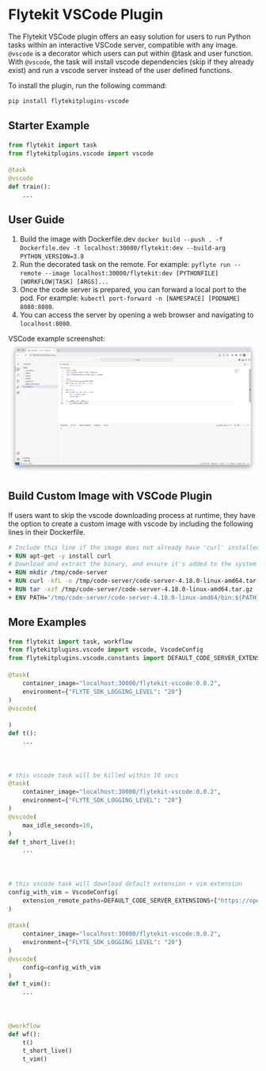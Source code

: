 # Flytekit VSCode Plugin

The Flytekit VSCode plugin offers an easy solution for users to run Python tasks within an interactive VSCode server, compatible with any image. `@vscode` is a decorator which users can put within @task and user function. With `@vscode`, the task will install vscode dependencies (skip if they already exist) and run a vscode server instead of the user defined functions.

To install the plugin, run the following command:

```bash
pip install flytekitplugins-vscode
```

## Starter Example
```python
from flytekit import task
from flytekitplugins.vscode import vscode

@task
@vscode
def train():
    ...
```

## User Guide
1. Build the image with Dockerfile.dev `docker build --push . -f Dockerfile.dev -t localhost:30000/flytekit:dev --build-arg PYTHON_VERSION=3.8`
2. Run the decorated task on the remote. For example: `pyflyte run --remote --image localhost:30000/flytekit:dev [PYTHONFILE] [WORKFLOW|TASK] [ARGS]...`
3. Once the code server is prepared, you can forward a local port to the pod. For example: `kubectl port-forward -n [NAMESPACE] [PODNAME] 8080:8080`.
4. You can access the server by opening a web browser and navigating to `localhost:8080`.

VSCode example screenshot:
<img src="./docs/example.png">

## Build Custom Image with VSCode Plugin
If users want to skip the vscode downloading process at runtime, they have the option to create a custom image with vscode by including the following lines in their Dockerfile.
```Dockerfile
# Include this line if the image does not already have 'curl' installed.
+ RUN apt-get -y install curl
# Download and extract the binary, and ensure it's added to the system's $PATH.
+ RUN mkdir /tmp/code-server
+ RUN curl -kfL -o /tmp/code-server/code-server-4.18.0-linux-amd64.tar.gz https://github.com/coder/code-server/releases/download/v4.18.0/code-server-4.18.0-linux-amd64.tar.gz
+ RUN tar -xzf /tmp/code-server/code-server-4.18.0-linux-amd64.tar.gz -C /tmp/code-server/
+ ENV PATH="/tmp/code-server/code-server-4.18.0-linux-amd64/bin:${PATH}"
```

## More Examples

```python
from flytekit import task, workflow
from flytekitplugins.vscode import vscode, VscodeConfig
from flytekitplugins.vscode.constants import DEFAULT_CODE_SERVER_EXTENSIONS

@task(
    container_image="localhost:30000/flytekit-vscode:0.0.2",
    environment={"FLYTE_SDK_LOGGING_LEVEL": "20"}
)
@vscode(

)
def t():
    ...



# this vscode task will be killed within 10 secs
@task(
    container_image="localhost:30000/flytekit-vscode:0.0.2",
    environment={"FLYTE_SDK_LOGGING_LEVEL": "20"}
)
@vscode(
    max_idle_seconds=10,
)
def t_short_live():
    ...



# this vscode task will download default extension + vim extension
config_with_vim = VscodeConfig(
    extension_remote_paths=DEFAULT_CODE_SERVER_EXTENSIONS+["https://open-vsx.org/api/vscodevim/vim/1.27.0/file/vscodevim.vim-1.27.0.vsix"]
)

@task(
    container_image="localhost:30000/flytekit-vscode:0.0.2",
    environment={"FLYTE_SDK_LOGGING_LEVEL": "20"}
)
@vscode(
    config=config_with_vim
)
def t_vim():
    ...



@workflow
def wf():
    t()
    t_short_live()
    t_vim()
```
